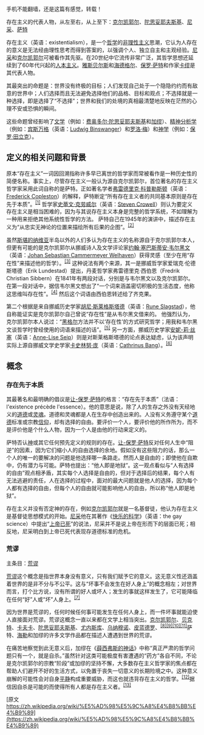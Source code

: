 手机不能翻墙，还是这篇有感觉，转载！

存在主义的代表人物，从左至右，从上至下：[克尔凯郭尔](https://zh.wikipedia.org/wiki/%E7%B4%A2%E4%BC%A6%C2%B7%E5%A5%A5%E8%B4%9D%C2%B7%E5%85%8B%E5%B0%94%E5%87%AF%E9%83%AD%E5%B0%94 "索伦·奥贝·克尔凯郭尔")、[陀思妥耶夫斯基](https://zh.wikipedia.org/wiki/%E8%B4%B9%E5%A5%A5%E5%A4%9A%E5%B0%94%C2%B7%E9%99%80%E6%80%9D%E5%A6%A5%E8%80%B6%E5%A4%AB%E6%96%AF%E5%9F%BA "费奥多尔·陀思妥耶夫斯基")、[尼采](https://zh.wikipedia.org/wiki/%E5%BC%97%E9%87%8C%E5%BE%B7%E9%87%8C%E5%B8%8C%C2%B7%E5%B0%BC%E9%87%87 "弗里德里希·尼采")、[萨特](https://zh.wikipedia.org/wiki/%E8%AE%A9-%E4%BF%9D%E7%BD%97%C2%B7%E8%90%A8%E7%89%B9 "让-保罗·萨特")

存在主义（英语：existentialism），是一个[哲学](https://zh.wikipedia.org/wiki/%E5%93%B2%E5%AD%A6 "哲学")的[非理性主义](https://zh.wikipedia.org/wiki/%E9%9D%9E%E7%90%86%E6%80%A7%E4%B8%BB%E4%B9%89 "非理性主义")思潮，它认为人存在的意义是无法经由理性思考而得到答案的，以强调个人、独立自主和主观经验。[尼采](https://zh.wikipedia.org/wiki/%E5%B0%BC%E9%87%87 "尼采")和[克尔凯郭尔](https://zh.wikipedia.org/wiki/%E7%A5%81%E5%85%8B%E6%9E%9C "克尔凯郭尔")可被看作其先驱。在20世纪中它流传非常广泛，其哲学思想还延续到了60年代兴起的[人本主义](https://zh.wikipedia.org/wiki/%E4%BA%BA%E6%9C%AC%E4%B8%BB%E7%BE%A9 "人本主义")。[雅斯贝尔斯](https://zh.wikipedia.org/wiki/%E9%9B%85%E6%96%AF%E8%B4%9D%E5%B0%94%E6%96%AF "雅斯贝尔斯")和[海德格尔](https://zh.wikipedia.org/wiki/%E6%B5%B7%E5%BE%B7%E6%A0%BC%E5%B0%94 "海德格尔")、[保罗·萨特](https://zh.wikipedia.org/wiki/%E8%AE%A9-%E4%BF%9D%E7%BD%97%C2%B7%E8%90%A8%E7%89%B9 "让-保罗·萨特")和作家[卡缪](https://zh.wikipedia.org/wiki/%E5%8D%A1%E7%BC%AA "卡缪")是其代表人物。

其最突出的命题是：世界没有终极的目标；人们发现自己处于一个隐隐约约而有敌意的世界中；人们选择而且无法避免选择他们的品格、目标和观点；不选择就是一种选择，即是选择了“不选择”；世界和我们的处境的真相最清楚地反映在茫然的心理不安或恐惧的瞬间。

这些命题曾经影响了[文学](https://zh.wikipedia.org/wiki/%E6%96%87%E5%AD%B8 "文学")（例如：[费奥多尔·陀思妥耶夫斯基](https://zh.wikipedia.org/wiki/%E8%B2%BB%E5%A5%A7%E5%A4%9A%E7%88%BE%C2%B7%E9%99%80%E6%80%9D%E5%A6%A5%E8%80%B6%E5%A4%AB%E6%96%AF%E5%9F%BA "费奥多尔·陀思妥耶夫斯基")和[加缪](https://zh.wikipedia.org/wiki/%E5%8D%A1%E7%B9%86 "加缪")）、[精神分析学](https://zh.wikipedia.org/wiki/%E7%B2%BE%E7%A5%9E%E5%88%86%E6%9E%90%E5%AD%B8 "精神分析学")（例如：[宾斯万格](https://zh.wikipedia.org/w/index.php?title=%E8%B3%93%E6%96%AF%E8%90%AC%E6%A0%BC&action=edit&redlink=1)（英语：[Ludwig Binswanger](https://en.wikipedia.org/wiki/Ludwig_Binswanger "en:Ludwig Binswanger")）和[罗洛·梅](https://zh.wikipedia.org/wiki/%E7%BE%85%E6%B4%9B%C2%B7%E6%A2%85 "罗洛·梅")）和[神学](https://zh.wikipedia.org/wiki/%E7%A5%9E%E5%AD%B8 "神学")（例如：[保罗·田立克](https://zh.wikipedia.org/wiki/%E4%BF%9D%E7%BE%85%C2%B7%E7%94%B0%E7%AB%8B%E5%85%8B "保罗·田立克")）。

## 定义的相关问题和背景

原本“存在主义”一词因回溯指称许多早已离世的哲学家而常被看作是一种历史性的简便名称。事实上，尽管存在主义一般认为源自克尔凯郭尔，首位著名的存在主义哲学家采用此词自称的是萨特。正如著名学者[弗雷德里克·科普勒斯顿](https://zh.wikipedia.org/w/index.php?title=%E5%BC%97%E9%9B%B7%E5%BE%B7%E9%87%8C%E5%85%8B%C2%B7%E7%A7%91%E6%99%AE%E5%8B%92%E6%96%AF%E9%A0%93&action=edit&redlink=1)（英语：[Frederick Copleston](https://en.wikipedia.org/wiki/Frederick_Copleston "en:Frederick Copleston")）的解释，萨特断定“所有存在主义者的共同基本原则是存在先于本质”。<sup>[[1]](https://zh.wikipedia.org/wiki/%E5%AD%98%E5%9C%A8%E4%B8%BB%E4%B9%89#cite_note-1)</sup> 哲学家[史蒂文·克劳威尔](https://zh.wikipedia.org/w/index.php?title=%E5%8F%B2%E8%92%82%E6%96%87%C2%B7%E5%85%8B%E5%8B%9E%E5%A8%81%E7%88%BE&action=edit&redlink=1)（英语：[Steven Crowell](https://en.wikipedia.org/wiki/Steven_Crowell "en:Steven Crowell")）则认为要定义存在主义是相当困难的，因为与其说存在主义本身是完整的哲学系统，不如理解为一种用来拒绝其他系统性哲学的方法。 萨特自己在1945年的演讲中，描述存在主义为“从忠实无神论的位置来描绘所有后果的企图”。<sup>[[2]](https://zh.wikipedia.org/wiki/%E5%AD%98%E5%9C%A8%E4%B8%BB%E4%B9%89#cite_note-2)</sup>

虽然[斯堪的纳维亚](https://zh.wikipedia.org/wiki/%E6%96%AF%E5%A0%AA%E5%9C%B0%E9%82%A3%E7%B6%AD%E4%BA%9E "斯堪的纳维亚")半岛以外的人们多认为存在主义的名称源自于克尔凯郭尔本人，但更有可能的是克尔凯郭尔从挪威诗人及文学评论家[约翰·塞巴斯蒂安·韦尔黑文](https://zh.wikipedia.org/w/index.php?title=%E7%B4%84%E7%BF%B0%C2%B7%E5%A1%9E%E5%B7%B4%E6%96%AF%E8%92%82%E5%AE%89%C2%B7%E9%9F%8B%E7%88%BE%E9%BB%91%E6%96%87&action=edit&redlink=1)（英语：[Johan Sebastian Cammermeyer Welhaven](https://en.wikipedia.org/wiki/Johan_Sebastian_Cammermeyer_Welhaven "en:Johan Sebastian Cammermeyer Welhaven")）获得灵感（至少在用“存在性”来描述他的哲学）。<sup>[[3]](https://zh.wikipedia.org/wiki/%E5%AD%98%E5%9C%A8%E4%B8%BB%E4%B9%89#cite_note-3)</sup> 这种说法有两个来源，其一是挪威哲学家爱瑞克·伦德斯塔德（Erik Lundestad）提出，丹麦哲学家弗雷德里克·西伯恩（Fredrik Christian Sibbern）在1841年有两段对话，分别是与韦尔黑文以及克尔凯郭尔。在第一段对话中，据信韦尔黑文想出了“一个词来涵盖密切积极的生活态度，他称这思维叫存在性”。<sup>[[4]](https://zh.wikipedia.org/wiki/%E5%AD%98%E5%9C%A8%E4%B8%BB%E4%B9%89#cite_note-4)</sup> 然后这个词语由西伯恩转述给了齐克果。

第二个根据是来自挪威历史学家[胡尼·斯莱格斯塔德](https://zh.wikipedia.org/w/index.php?title=%E8%83%A1%E5%B0%BC%C2%B7%E6%96%AF%E8%90%8A%E6%A0%BC%E6%96%AF%E5%A1%94%E5%BE%B7&action=edit&redlink=1)（英语：[Rune Slagstad](https://en.wikipedia.org/wiki/Rune_Slagstad "en:Rune Slagstad")），他自称能证实是克尔凯郭尔自己曾说“存在性”是从韦尔黑文借来的。 他强烈认为，克尔凯郭尔本人说过：“[黑格尔](https://zh.wikipedia.org/wiki/%E9%BB%91%E6%A0%BC%E7%88%BE "黑格尔")方法并不以‘存在性’的方式研究哲学；用我和韦尔黑文谈哲学时曾经使用的词语来描述的话”。<sup>[[5]](https://zh.wikipedia.org/wiki/%E5%AD%98%E5%9C%A8%E4%B8%BB%E4%B9%89#cite_note-5)</sup> 另一方面，挪威历史学家[安妮-莉·丝塞](https://zh.wikipedia.org/w/index.php?title=%E5%AE%89%E5%A6%AE-%E8%8E%89%C2%B7%E7%B5%B2%E5%A1%9E&action=edit&redlink=1)（英语：[Anne-Lise Seip](https://en.wikipedia.org/wiki/Anne-Lise_Seip "en:Anne-Lise Seip")）则是对斯莱格斯塔德的论点表达疑虑，认为该声明实际上源自挪威文学史学家[卡史林努·庞](https://zh.wikipedia.org/w/index.php?title=%E5%8D%A1%E5%8F%B2%E6%9E%97%E5%8A%AA%C2%B7%E9%BE%90&action=edit&redlink=1)（英语：[Cathrinus Bang](https://en.wikipedia.org/wiki/Cathrinus_Bang "en:Cathrinus Bang")）。<sup>[[6]](https://zh.wikipedia.org/wiki/%E5%AD%98%E5%9C%A8%E4%B8%BB%E4%B9%89#cite_note-6)</sup>

## 概念

### 存在先于本质

其最著名和最明确的倡议是[让-保罗·萨特](https://zh.wikipedia.org/wiki/%E8%AE%A9-%E4%BF%9D%E7%BD%97%C2%B7%E8%90%A8%E7%89%B9 "让-保罗·萨特")的格言：“存在先于本质”（法语：l'existence précède l'essence）。他的意思是说，除了人的生存之外没有天经地义的[道德](https://zh.wikipedia.org/wiki/%E9%81%93%E5%BE%B7 "道德")或[灵魂](https://zh.wikipedia.org/wiki/%E9%9D%88%E9%AD%82 "灵魂")。道德和灵魂都是人在生存中创造出来的。人没有义务遵守某个[道德](https://zh.wikipedia.org/wiki/%E9%81%93%E5%BE%B7 "道德")标准或宗教[信仰](https://zh.wikipedia.org/wiki/%E4%BF%A1%E4%BB%B0 "信仰")，却有选择的自由。要评价一个人，要评价他的所作所为，而不是评价他是个什么人物，因为一个人是由他的行动来定义的。

萨特否认[神](https://zh.wikipedia.org/wiki/%E7%A5%9E "神")或其它任何预先定义的规则的存在。[让-保罗·萨特](https://zh.wikipedia.org/wiki/%E8%AE%A9-%E4%BF%9D%E7%BD%97%C2%B7%E8%90%A8%E7%89%B9 "让-保罗·萨特")反对任何人生中“阻逆”的因素，因为它们缩小人的自由选择的余地。假如没有这些阻力的话，那么一个人的唯一的要解决的问题是他选择哪一条路走。然而人是自由的；即使他在自欺中，仍有潜力与可能。萨特也提出：“他人即是地狱”。这一观点看似与“人有选择的自由”观点相矛盾，其实每个人选择是自由的，但对于选择后的结果，每个人有无法逃避的责任，人在选择的过程中，面对的最大问题就是他人的选择，因为每个人都有选择的自由，但每个人的自由就可能影响他人的自由，所以称“他人即是地狱”。

存在主义并没有否定神的存在，例如[克尔凯郭尔](https://zh.wikipedia.org/wiki/%E7%A5%81%E5%85%8B%E6%9E%9C "克尔凯郭尔")就是一名基督徒，他认为存在主义是基督徒思想模式的开始。[尼采](https://zh.wikipedia.org/wiki/%E5%B0%BC%E9%87%87 "尼采")他在其著作《[快乐的科学](https://zh.wikipedia.org/wiki/%E5%BF%AB%E6%A8%82%E7%9A%84%E7%A7%91%E5%AD%B8 "快乐的科学")》（英语：the gay science）中提出“[上帝已死](https://zh.wikipedia.org/wiki/%E4%B8%8A%E5%B8%9D%E5%B7%B2%E6%AD%BB "上帝已死")”的说法，尼采并不是说上帝在形而下的层面已死；相反地，尼采明白到上帝已死代表现存道德标准的危机。

### 荒谬

主条目：[荒谬](https://zh.wikipedia.org/wiki/%E8%8D%92%E8%AC%AC "荒谬")

[荒谬](https://zh.wikipedia.org/wiki/%E8%8D%92%E8%AC%AC "荒谬")这个概念是指世界本身没有意义，只有我们赋予它的意义。这无意义性还涵盖着世界的是非不分与不公平。这与“坏事不会发生在好人身上”的概念相左；对世界而言，打个比方说，没有所谓的好人或坏人；发生的事就这样发生了，它可能降临在任何“好”人或“坏”人身上。<sup>[[7]](https://zh.wikipedia.org/wiki/%E5%AD%98%E5%9C%A8%E4%B8%BB%E4%B9%89#cite_note-plato.stanford.edu-7)</sup>

因为世界是荒谬的，任何时候任何事可能发生在任何人身上，而一件坏事就能迫使人直接面对荒谬。荒谬这概念一直以来都在文学上相当突出。[克尔凯郭尔](https://zh.wikipedia.org/wiki/%E7%B4%A2%E5%80%AB%C2%B7%E5%A5%A7%E8%B2%9D%C2%B7%E5%85%8B%E7%88%BE%E5%87%B1%E9%83%AD%E7%88%BE "索伦·奥贝·克尔凯郭尔")、[贝克特](https://zh.wikipedia.org/wiki/%E8%90%A8%E7%BC%AA%E5%B0%94%C2%B7%E8%B4%9D%E5%85%8B%E7%89%B9 "萨缪尔·贝克特")、[卡夫卡](https://zh.wikipedia.org/wiki/%E5%BC%97%E6%9C%97%E8%8C%A8%C2%B7%E5%8D%A1%E5%A4%AB%E5%8D%A1 "弗朗茨·卡夫卡")、[陀思妥耶夫斯基](https://zh.wikipedia.org/wiki/%E8%B2%BB%E5%A5%A7%E5%A4%9A%E7%88%BE%C2%B7%E7%B1%B3%E5%93%88%E4%BC%8A%E6%B4%9B%E7%B6%AD%E5%A5%87%C2%B7%E9%99%80%E6%80%9D%E5%A6%A5%E8%80%B6%E5%A4%AB%E6%96%AF%E5%9F%BA "费奥多尔·米哈伊洛维奇·陀思妥耶夫斯基")、[尤内斯库](https://zh.wikipedia.org/wiki/%E6%AC%A7%E4%BB%81%C2%B7%E5%B0%A4%E5%86%85%E6%96%AF%E5%BA%93 "欧仁·尤内斯库")、[乌纳穆诺](https://zh.wikipedia.org/wiki/%E7%B1%B3%E8%93%8B%E7%88%BE%C2%B7%E5%BE%B7%C2%B7%E7%83%8F%E7%B4%8D%E7%A9%86%E8%AB%BE "米盖尔·德·乌纳穆诺")、[皮蓝德罗](https://zh.wikipedia.org/wiki/%E8%B7%AF%E4%BC%8A%E5%90%89%C2%B7%E7%9A%AE%E5%85%B0%E5%BE%B7%E5%A8%84 "路伊吉·皮兰德娄")、<sup>[[8]](https://zh.wikipedia.org/wiki/%E5%AD%98%E5%9C%A8%E4%B8%BB%E4%B9%89#cite_note-luigitheatre-8)</sup><sup>[[9]](https://zh.wikipedia.org/wiki/%E5%AD%98%E5%9C%A8%E4%B8%BB%E4%B9%89#cite_note-understandex-9)</sup><sup>[[10]](https://zh.wikipedia.org/wiki/%E5%AD%98%E5%9C%A8%E4%B8%BB%E4%B9%89#cite_note-crisisconsciousness-10)</sup><sup>[[11]](https://zh.wikipedia.org/wiki/%E5%AD%98%E5%9C%A8%E4%B8%BB%E4%B9%89#cite_note-masks-11)</sup>萨特、[海勒](https://zh.wikipedia.org/wiki/%E7%BA%A6%E7%91%9F%E5%A4%AB%C2%B7%E6%B5%B7%E5%8B%92 "约瑟夫·海勒")和加缪的许多文学作品都在描述人遭遇到世界的荒谬。

在痛苦地察觉到此无意义后，加缪在《[薛西弗斯的神话](https://zh.wikipedia.org/wiki/%E8%A5%BF%E7%BB%AA%E5%BC%97%E6%96%AF%E7%A5%9E%E8%AF%9D "西绪弗斯神话")》中称“真正严肃的哲学问题只有一个，就是自杀。”虽然针对这类可能极度有害遭遇的“药方”各自不同，不论是克尔凯郭尔的宗教“阶段”或加缪的坚持不懈，大多数存在主义哲学家的焦点都在帮助人们避开不好的生活方式，以免置于丧失一切意义的长期险境之中。这种意义崩解的可能性会对自身[平静](https://zh.wikipedia.org/wiki/%E5%AF%82%E9%9D%9C%E4%B8%BB%E7%BE%A9 "寂静主义")构成重要威胁，而这也就违背存在主义的哲学。<sup>[[12]](https://zh.wikipedia.org/wiki/%E5%AD%98%E5%9C%A8%E4%B8%BB%E4%B9%89#cite_note-12)</sup>据信因自杀是可能的而使得所有人都是存在主义者。<sup>[[13]](https://zh.wikipedia.org/wiki/%E5%AD%98%E5%9C%A8%E4%B8%BB%E4%B9%89#cite_note-13)</sup>

[原文 https://zh.wikipedia.org/wiki/%E5%AD%98%E5%9C%A8%E4%B8%BB%E4%B9%89](https://zh.wikipedia.org/wiki/%E5%AD%98%E5%9C%A8%E4%B8%BB%E4%B9%89)
